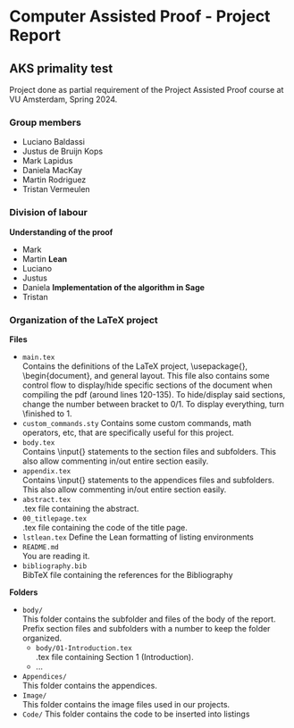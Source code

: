 # Computer Assisted Proof - Project Report
## AKS primality test

Project done as partial requirement of the Project Assisted Proof course at VU Amsterdam, Spring 2024.

### Group members
- Luciano Baldassi
- Justus de Bruijn Kops
- Mark Lapidus
- Daniela MacKay
- Martin Rodriguez
- Tristan Vermeulen

### Division of labour
**Understanding of the proof**
- Mark
- Martin
**Lean**
- Luciano
- Justus
- Daniela
**Implementation of the algorithm in Sage**
- Tristan






### Organization of the LaTeX project
**Files**
- `main.tex`  
    Contains the definitions of the LaTeX project, \usepackage{}, \begin{document}, and general layout.
    This file also contains some control flow to display/hide specific sections of the document when compiling the pdf (around lines 120-135). To hide/display said sections, change the number between bracket to 0/1. To display everything, turn \finished to 1.
- `custom_commands.sty`
    Contains some custom commands, math operators, etc, that are specifically useful for this project.
- `body.tex`  
    Contains \input{} statements to the section files and subfolders. 
    This also allow commenting in/out entire section easily.
- `appendix.tex`  
    Contains \input{} statements to the appendices files and subfolders. 
    This also allow commenting in/out entire section easily.
- `abstract.tex`  
    .tex file containing the abstract.
- `00_titlepage.tex`  
    .tex file containing the code of the title page.
- `lstlean.tex`
    Define the Lean formatting of listing environments
- `README.md`  
    You are reading it.
- `bibliography.bib`  
  BibTeX file containing the references for the Bibliography

**Folders**
- `body/`  
This folder contains the subfolder and files of the body of the report. Prefix section files and subfolders with a number to keep the folder organized. 
  - `body/01-Introduction.tex`  
    .tex file containing Section 1 (Introduction).
  - ...
- `Appendices/`  
    This folder contains the appendices. 
- `Image/`  
    This folder contains the image files used in our projects.
- `Code/`
    This folder contains the code to be inserted into listings


